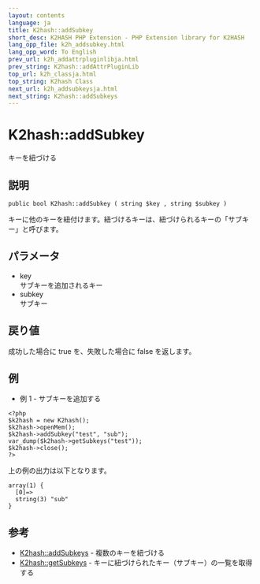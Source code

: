 ```yaml
---
layout: contents
language: ja
title: K2hash::addSubkey
short_desc: K2HASH PHP Extension - PHP Extension library for K2HASH
lang_opp_file: k2h_addsubkey.html
lang_opp_word: To English
prev_url: k2h_addattrpluginlibja.html
prev_string: K2hash::addAttrPluginLib
top_url: k2h_classja.html
top_string: K2hash Class
next_url: k2h_addsubkeysja.html
next_string: K2hash::addSubkeys
---
```


# K2hash::addSubkey
キーを紐づける

## 説明
```
public bool K2hash::addSubkey ( string $key , string $subkey )
```
キーに他のキーを紐付けます。紐づけるキーは、紐づけられるキーの「サブキー」と呼びます。 

## パラメータ
- key  
サブキーを追加されるキー
- subkey  
サブキー

## 戻り値
成功した場合に true を、失敗した場合に false を返します。 

## 例
- 例 1 - サブキーを追加する
```
<?php
$k2hash = new K2hash();
$k2hash->openMem();
$k2hash->addSubkey("test", "sub");
var_dump($k2hash->getSubkeys("test"));
$k2hash->close();
?>
```
上の例の出力は以下となります。
```
array(1) {
  [0]=>
  string(3) "sub"
}
```

## 参考
- [K2hash::addSubkeys](k2h_addsubkeysja.html) - 複数のキーを紐づける
- [K2hash::getSubkeys](k2h_getsubkeysja.html) - キーに紐づけられたキー（サブキー）の一覧を取得する
